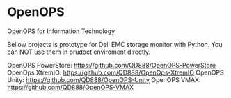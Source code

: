 # OpenOPS
OpenOPS for Information Technology

Bellow projects is prototype for Dell EMC storage monitor with Python.
You can NOT use them in prudoct enviroment directly.

OpenOPS PowerStore:   https://github.com/QD888/OpenOPS-PowerStore
OpenOps XtremIO:      https://github.com/QD888/OpenOps-XtremIO
OpenOPS Unity:        https://github.com/QD888/OpenOPS-Unity
OpenOPS VMAX:         https://github.com/QD888/OpenOPS-VMAX
